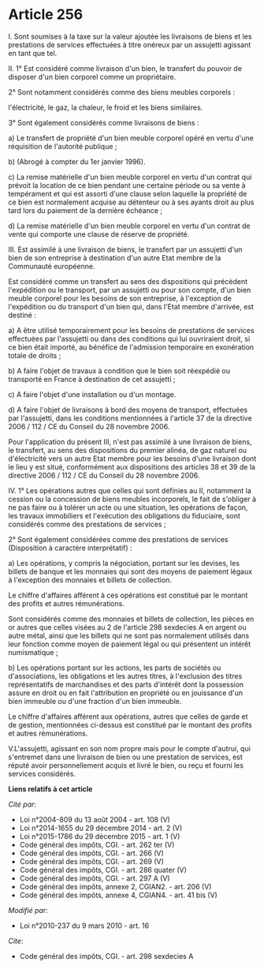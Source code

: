 # Article 256

I. Sont soumises à la taxe sur la valeur ajoutée les livraisons de biens et les prestations de services effectuées à titre
onéreux par un assujetti agissant en tant que tel. 

II. 1° Est considéré comme livraison d'un bien, le transfert du pouvoir de disposer d'un bien corporel comme un
propriétaire. 

2° Sont notamment considérés comme des biens meubles corporels : 

l'électricité, le gaz, la chaleur, le froid et les biens similaires. 

3° Sont également considérés comme livraisons de biens : 

a) Le transfert de propriété d'un bien meuble corporel opéré en vertu d'une réquisition de l'autorité publique ; 

b) (Abrogé à compter du 1er janvier 1996). 

c) La remise matérielle d'un bien meuble corporel en vertu d'un contrat qui prévoit la location de ce bien pendant une
certaine période ou sa vente à tempérament et qui est assorti d'une clause selon laquelle la propriété de ce bien est
normalement acquise au détenteur ou à ses ayants droit au plus tard lors du paiement de la dernière échéance ; 

d) La remise matérielle d'un bien meuble corporel en vertu d'un contrat de vente qui comporte une clause de réserve de
propriété. 

III. Est assimilé à une livraison de biens, le transfert par un assujetti d'un bien de son entreprise à destination d'un
autre Etat membre de la Communauté européenne. 

Est considéré comme un transfert au sens des dispositions qui précèdent l'expédition ou le transport, par un assujetti ou
pour son compte, d'un bien meuble corporel pour les besoins de son entreprise, à l'exception de l'expédition ou du transport
d'un bien qui, dans l'Etat membre d'arrivée, est destiné : 

a) A être utilisé temporairement pour les besoins de prestations de services effectuées par l'assujetti ou dans des
conditions qui lui ouvriraient droit, si ce bien était importé, au bénéfice de l'admission temporaire en exonération totale
de droits ; 

b) A faire l'objet de travaux à condition que le bien soit réexpédié ou transporté en France à destination de cet
assujetti ; 

c) A faire l'objet d'une installation ou d'un montage. 

d) A faire l'objet de livraisons à bord des moyens de transport, effectuées par l'assujetti, dans les conditions mentionnées
à l'article 37 de la directive 2006 / 112 / CE du Conseil du 28 novembre 2006. 

Pour l'application du présent III, n'est pas assimilé à une livraison de biens, le transfert, au sens des dispositions du
premier alinéa, de gaz naturel ou d'électricité vers un autre Etat membre pour les besoins d'une livraison dont le lieu y est
situé, conformément aux dispositions des articles 38 et 39 de la directive 2006 / 112 / CE du Conseil du 28 novembre 2006. 

IV. 1° Les opérations autres que celles qui sont définies au II, notamment la cession ou la concession de biens meubles
incorporels, le fait de s'obliger à ne pas faire ou à tolérer un acte ou une situation, les opérations de façon, les travaux
immobiliers et l'exécution des obligations du fiduciaire, sont considérés comme des prestations de services ; 

2° Sont également considérées comme des prestations de services (Disposition à caractère interprétatif) : 

a) Les opérations, y compris la négociation, portant sur les devises, les billets de banque et les monnaies qui sont des
moyens de paiement légaux à l'exception des monnaies et billets de collection. 

Le chiffre d'affaires afférent à ces opérations est constitué par le montant des profits et autres rémunérations. 

Sont considérés comme des monnaies et billets de collection, les pièces en or autres que celles visées au 2 de l'article 298
sexdecies A en argent ou autre métal, ainsi que les billets qui ne sont pas normalement utilisés dans leur fonction comme
moyen de paiement légal ou qui présentent un intérêt numismatique ; 

b) Les opérations portant sur les actions, les parts de sociétés ou d'associations, les obligations et les autres titres, à
l'exclusion des titres représentatifs de marchandises et des parts d'intérêt dont la possession assure en droit ou en fait
l'attribution en propriété ou en jouissance d'un bien immeuble ou d'une fraction d'un bien immeuble. 

Le chiffre d'affaires afférent aux opérations, autres que celles de garde et de gestion, mentionnées ci-dessus est constitué
par le montant des profits et autres rémunérations.

V.L'assujetti, agissant en son nom propre mais pour le compte d'autrui, qui s'entremet dans une livraison de bien ou une
prestation de services, est réputé avoir personnellement acquis et livré le bien, ou reçu et fourni les services considérés.

**Liens relatifs à cet article**

_Cité par_:

  - Loi n°2004-809 du 13 août 2004 - art. 108 (V)
  - Loi n°2014-1655 du 29 décembre 2014 - art. 2 (V)
  - Loi n°2015-1786 du 29 décembre 2015 - art. 1 (V)
  - Code général des impôts, CGI. - art. 262 ter (V)
  - Code général des impôts, CGI. - art. 266 (V)
  - Code général des impôts, CGI. - art. 269 (V)
  - Code général des impôts, CGI. - art. 286 quater (V)
  - Code général des impôts, CGI. - art. 297 A (V)
  - Code général des impôts, annexe 2, CGIAN2. - art. 206 (V)
  - Code général des impôts, annexe 4, CGIAN4. - art. 41 bis (V)

_Modifié par_:

  - Loi n°2010-237 du 9 mars 2010 - art. 16

_Cite_:

  - Code général des impôts, CGI. - art. 298 sexdecies A

